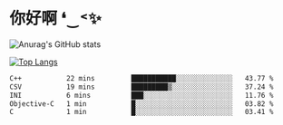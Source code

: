 # 你好啊 ❛‿˂✨

![Anurag's GitHub stats](https://github-readme-stats.vercel.app/api?username=ZombieFly&count_private=true&show_icons=true)

[![Top Langs](https://github-readme-stats.vercel.app/api/top-langs/?username=ZombieFly&layout=compact&count_private=true&hide=Ruby,makefile)](https://github.com/anuraghazra/github-readme-stats)

<!--START_SECTION:waka-->

```txt
C++           22 mins         ███████████░░░░░░░░░░░░░░   43.77 %
CSV           19 mins         █████████▒░░░░░░░░░░░░░░░   37.24 %
INI           6 mins          ███░░░░░░░░░░░░░░░░░░░░░░   11.76 %
Objective-C   1 min           █░░░░░░░░░░░░░░░░░░░░░░░░   03.82 %
C             1 min           █░░░░░░░░░░░░░░░░░░░░░░░░   03.41 %
```

<!--END_SECTION:waka-->
